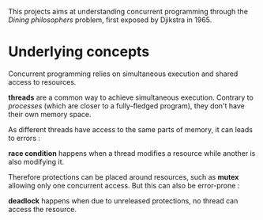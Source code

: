 This projects aims at understanding concurrent programming through the _Dining philosophers_ problem, first exposed by Djikstra in 1965.

# Underlying concepts

Concurrent programming relies on simultaneous execution  and shared access to resources.

__threads__ are a common way to achieve simultaneous execution. Contrary to _processes_ (which are closer to a fully-fledged program), they don't have their own memory space.

As different threads have access to the same parts of memory, it can leads to errors :

__race condition__ happens when a thread modifies a resource while another is also modifying it.

Therefore protections can be placed around resources, such as __mutex__ allowing only one concurrent access. But this can also be error-prone :

__deadlock__ happens when due to unreleased protections, no thread can access the resource.
